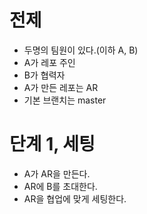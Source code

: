 # 전제
- 두명의 팀원이 있다.(이하 A, B)
- A가 레포 주인
- B가 협력자
- A가 만든 레포는 AR
- 기본 브랜치는 master

# 단계 1, 세팅
- A가 AR을 만든다.
- AR에 B를 초대한다.
- AR을 협업에 맞게 세팅한다.
